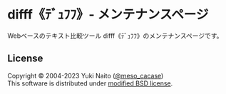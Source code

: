 difff《ﾃﾞｭﾌﾌ》- メンテナンスページ
======================

Webベースのテキスト比較ツール difff《ﾃﾞｭﾌﾌ》のメンテナンスページです。

License
--------

Copyright &copy; 2004-2023 Yuki Naito
 ([@meso_cacase](https://twitter.com/meso_cacase))  
This software is distributed under
[modified BSD license](https://opensource.org/licenses/bsd-license.php).
